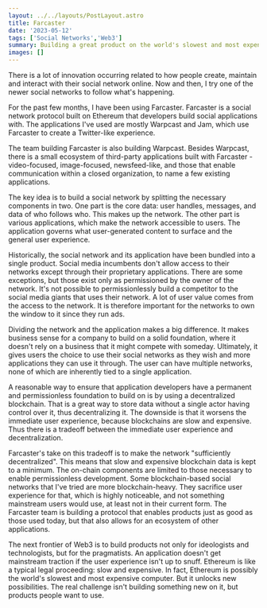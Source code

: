 ```yaml
---
layout: ../../layouts/PostLayout.astro
title: Farcaster
date: '2023-05-12'
tags: ['Social Networks','Web3']
summary: Building a great product on the world's slowest and most expensive computer.
images: []
---
```

There is a lot of innovation occurring related to how people create, maintain and interact with their social network online. Now and then, I try one of the newer social networks to follow what's happening.

For the past few months, I have been using Farcaster. Farcaster is a social network protocol built on Ethereum that developers build social applications with. The applications I've used are mostly Warpcast and Jam, which use Farcaster to create a Twitter-like experience.

The team building Farcaster is also building Warpcast. Besides Warpcast, there is a small ecosystem of third-party applications built with Farcaster - video-focused, image-focused, newsfeed-like, and those that enable communication within a closed organization, to name a few existing applications.

The key idea is to build a social network by splitting the necessary components in two. One part is the core data: user handles, messages, and data of who follows who. This makes up the network. The other part is various applications, which make the network accessible to users. The application governs what user-generated content to surface and the general user experience.

Historically, the social network and its application have been bundled into a single product. Social media incumbents don't allow access to their networks except through their proprietary applications. There are some exceptions, but those exist only as permissioned by the owner of the network. It's not possible to permissionlessly build a competitor to the social media giants that uses their network. A lot of user value comes from the access to the network. It is therefore important for the networks to own the window to it since they run ads.

Dividing the network and the application makes a big difference. It makes business sense for a company to build on a solid foundation, where it doesn't rely on a business that it might compete with someday. Ultimately, it gives users the choice to use their social networks as they wish and more applications they can use it through. The user can have multiple networks, none of which are inherently tied to a single application.

A reasonable way to ensure that application developers have a permanent and permissionless foundation to build on is by using a decentralized blockchain. That is a great way to store data without a single actor having control over it, thus decentralizing it. The downside is that it worsens the immediate user experience, because blockchains are slow and expensive. Thus there is a tradeoff between the immediate user experience and decentralization.

Farcaster's take on this tradeoff is to make the network "sufficiently decentralized". This means that slow and expensive blockchain data is kept to a minimum. The on-chain components are limited to those necessary to enable permissionless development. Some blockchain-based social networks that I've tried are more blockchain-heavy. They sacrifice user experience for that, which is highly noticeable, and not something mainstream users would use, at least not in their current form. The Farcaster team is building a protocol that enables products just as good as those used today, but that also allows for an ecosystem of other applications.

The next frontier of Web3 is to build products not only for ideologists and technologists, but for the pragmatists. An application doesn't get mainstream traction if the user experience isn't up to snuff. Ethereum is like a typical legal proceeding: slow and expensive. In fact, Ethereum is possibly the world's slowest and most expensive computer. But it unlocks new possibilities. The real challenge isn't building something new on it, but products people want to use.
